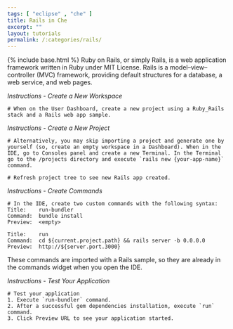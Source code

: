 ```yaml
---
tags: [ "eclipse" , "che" ]
title: Rails in Che
excerpt: ""
layout: tutorials
permalink: /:categories/rails/
---
```

{% include base.html %}
Ruby on Rails, or simply Rails, is a web application framework written in Ruby under MIT License. Rails is a model–view–controller (MVC) framework, providing default structures for a database, a web service, and web pages.

*Instructions - Create a New Workspace*
```text  
# When on the User Dashboard, create a new project using a Ruby_Rails stack and a Rails web app sample.
```

*Instructions - Create a New Project*
```text  
# Alternatively, you may skip importing a project and generate one by yourself (so, create an empty workspace in a Dashboard). When in the IDE, go to Consoles panel and create a new Terminal. In the Terminal go to the /projects directory and execute `rails new {your-app-name}` command.

# Refresh project tree to see new Rails app created.
```

*Instructions - Create Commands*
```text  
# In the IDE, create two custom commands with the following syntax:
Title:    run-bundler
Command:  bundle install
Preview:  <empty>

Title:    run
Command:  cd ${current.project.path} && rails server -b 0.0.0.0
Preview:  http://${server.port.3000}
```

These commands are imported with a Rails sample, so they are already in the commands widget when you open the IDE.

*Instructions - Test Your Application*
```text  
# Test your application
1. Execute `run-bundler` command.
2. After a successful gem dependencies installation, execute `run` command.
3. Click Preview URL to see your application started.
```

